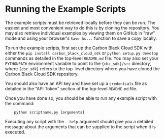 # Running the Example Scripts

The example scripts must be retrieved locally before they can be run.  The easiest and most convenient way to do this
is by cloning the repository. You may also retrieve individual examples by viewing them on GitHub in "raw" mode and
using your browser's `Save As...` function to save a copy locally. 

To run the example scripts, first set up the Carbon Black Cloud SDK with either the `pip install carbon_black_cloud_sdk` or `python setup.py develop`
commands as detailed in the top-level `README.md` file.  You may also set your `PYTHONPATH` environment variable to
point to the `{cbc_sdk}/src` directory, where `{cbc_sdk}` refers to the top-level directory where you have cloned
the Carbon Black Cloud SDK repository.

You should also have an API key and have set up a `credentials` file as detailed in the "API Token" section of the
top-level `README.md` file.

Once you have done so, you should be able to run any example script with the command:

		python scriptname.py [arguments]

Executing any script with the `--help` argument should give you a detailed message about the arguments that can
be supplied to the script when it is executed.
